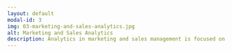 ```yaml
---
layout: default
modal-id: 3
img: 03-marketing-and-sales-analytics.jpg
alt: Marketing and Sales Analytics
description: Analytics in marketing and sales management is focused on how to understand better the target market and potential customer behavior. It could be implemented to segmenting the customer, analyze the customer sentiment over the products or services, churn analysis, optimize the sales strategy, etc.
---
```

